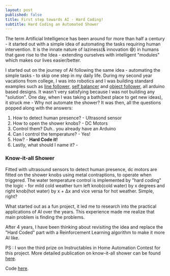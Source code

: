 ```yaml
---
layout: post
published: false
title: First step towards AI - Hard Coding!
subtitle: Hard Coding an Automated Shower
---
```

The term Artificial Intelligence has been around for more than half a century - it started out with a simple idea of automating the tasks requiring human intervention. It is the innate nature of laziness(& innovation 😅) in humans that gave rise to the Idea - extending ourselves with intelligent "modules" which makes our lives easier/better.

I started out on the journey of AI following the same idea - automating the simple tasks - to skip one step in my daily life. During my second year vacations from college, I was into robotics and I was building standard examples such as [line follower](https://www.youtube.com/watch?v=JDxIorDI1VQ), [self balancer](https://www.youtube.com/watch?v=_afq1DTAJZo) and [object follower](https://www.youtube.com/watch?v=lsEr7UbAK5A), all arduino based designs. It wasn't very satisfying because I was not building any "solution". One day, when I was taking a bath(best place to get new ideas), it struck me - Why not automate the shower? It was then, all the questions popped along with the answers:
1. How to detect human presence? - Ultrasond sensor
2. How to open the shower knobs? - DC Motors
3. Control them? Duh.. you already have an Arduino 
4. Can I control the temperature? - Yes!
5. How? - **Hard Code it!**
6. Lastly, what should I name it? -

### Know-it-all Shower
Fitted with ultrasound sensors to detect human presence, dc motors are fitted on the shower knobs using metal contraptions, to operate when triggered. The water temperature control is implemented by "hard coding" the logic - for mild cold weather turn left knob(cold water) by x degrees and right knob(hot water) by x + Δx and vice versa for hot weather.
Simple, right?

What started out as a fun project, it led me to research into the practical applications of AI over the years. This experience made me realize that main problem is finding the problems. 

After 4 years, I have been thinking about revisiting the idea and replace the "Hard Coded" part with a Reinforcement Learning algorithm to make it more AI like.

PS : I won the third prize on Instructables in Home Automation Contest for this project. More detailed publication on know-it-all shower can be found [here](https://www.instructables.com/id/The-know-it-all-Shower/).

Code [here](https://github.com/syeddanish41/know-it-all-shower).

